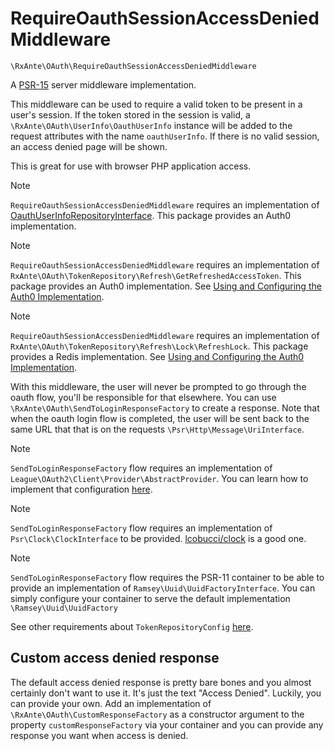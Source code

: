 # RequireOauthSessionAccessDeniedMiddleware

`\RxAnte\OAuth\RequireOauthSessionAccessDeniedMiddleware`

A [PSR-15](https://github.com/php-fig/http-server-middleware) server middleware implementation.

This middleware can be used to require a valid token to be present in a user's session. If the token stored in the session is valid, a `\RxAnte\OAuth\UserInfo\OauthUserInfo` instance will be added to the request attributes with the name `oauthUserInfo`. If there is no valid session, an access denied page will be shown.

This is great for use with browser PHP application access.

> [!NOTE]
> `RequireOauthSessionAccessDeniedMiddleware` requires an implementation of [OauthUserInfoRepositoryInterface](oauth-user-info-repository-interface.md). This package provides an Auth0 implementation.

> [!NOTE]
> `RequireOauthSessionAccessDeniedMiddleware` requires an implementation of `RxAnte\OAuth\TokenRepository\Refresh\GetRefreshedAccessToken`. This package provides an Auth0 implementation. See [Using and Configuring the Auth0 Implementation](using-configuring-auth0-implementation.md).

> [!NOTE]
> `RequireOauthSessionAccessDeniedMiddleware` requires an implementation of `RxAnte\OAuth\TokenRepository\Refresh\Lock\RefreshLock`. This package provides a Redis implementation. See [Using and Configuring the Auth0 Implementation](using-configuring-auth0-implementation.md).

With this middleware, the user will never be prompted to go through the oauth flow, you'll be responsible for that elsewhere. You can use `\RxAnte\OAuth\SendToLoginResponseFactory` to create a response. Note that when the oauth login flow is completed, the user will be sent back to the same URL that that is on the requests `\Psr\Http\Message\UriInterface`.

> [!NOTE]
> `SendToLoginResponseFactory` flow requires an implementation of `League\OAuth2\Client\Provider\AbstractProvider`. You can learn how to implement that configuration [here](configuring-league-client.md).

> [!NOTE]
> `SendToLoginResponseFactory` flow requires an implementation of `Psr\Clock\ClockInterface` to be provided. [lcobucci/clock](https://github.com/lcobucci/clock) is a good one.

> [!NOTE]
> `SendToLoginResponseFactory` flow requires the PSR-11 container to be able to provide an implementation of `Ramsey\Uuid\UuidFactoryInterface`. You can simply configure your container to serve the default implementation `\Ramsey\Uuid\UuidFactory`

See other requirements about `TokenRepositoryConfig` [here](require-oauth-session-login-redirect-middleware.md).

## Custom access denied response

The default access denied response is pretty bare bones and you almost certainly don't want to use it. It's just the text "Access Denied". Luckily, you can provide your own. Add an implementation of `\RxAnte\OAuth\CustomResponseFactory` as a constructor argument to the property `customResponseFactory` via your container and you can provide any response you want when access is denied.
